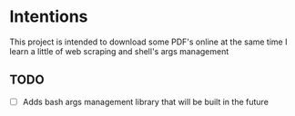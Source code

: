 # Intentions

This project is intended to download some PDF's online at the same time I learn a little of web scraping and shell's args management

## TODO

- [ ] Adds bash args management library that will be built in the future
